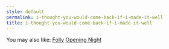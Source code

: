 ```yaml
---
style: default
permalink: i-thought-you-would-come-back-if-i-made-it-well
title: i-thought-you-would-come-back-if-i-made-it-well
---
```

You may also like:
[Folly](http://scp-wiki.net/folly)
[Opening Night](http://scp-wiki.net/opening-night)